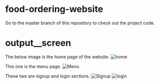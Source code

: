 # food-ordering-website
Go to the master branch of this repository to check out the project code.

# output__screen


The below image is the home page of the website.
![home](https://github.com/Swagatika07/food-ordering-website/assets/99073952/e844c0d8-13ad-4949-b861-eef605ebc3d6)

This one is the menu page.
![Menu](https://github.com/Swagatika07/food-ordering-website/assets/99073952/3559be67-b35a-4fea-8283-fac4a658d422)

These two are signup and login sections.
![Signup](https://github.com/Swagatika07/food-ordering-website/assets/99073952/314fddc6-7c88-40fa-b77e-8d59f60183cf)
![login](https://github.com/Swagatika07/food-ordering-website/assets/99073952/cc01a3a1-0a51-45ba-8825-972c4d8d5f65)
